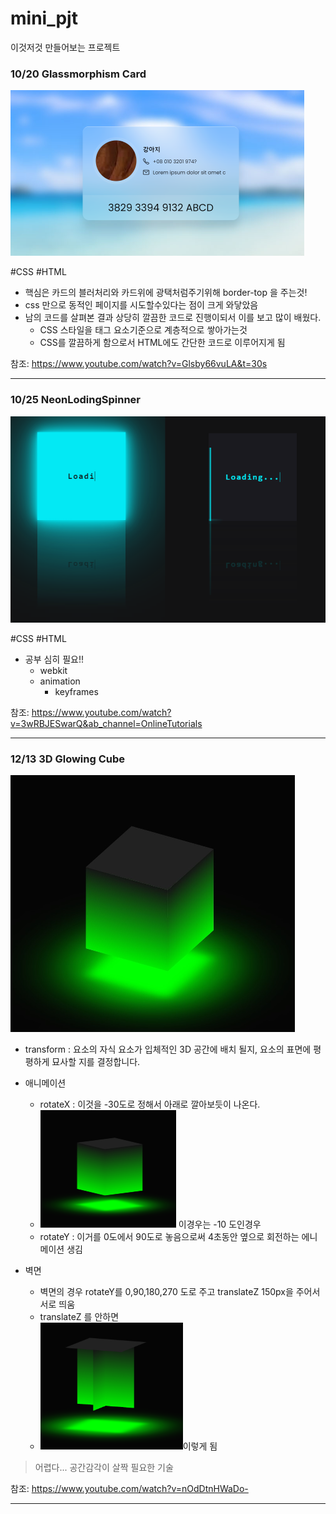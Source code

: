 # mini_pjt
이것저것 만들어보는 프로젝트



### 10/20 Glassmorphism Card

<img src="README.assets/image-20211022203017303.png" alt="image-20211022203017303" style="zoom:50%;" />

#CSS #HTML

- 핵심은 카드의 블러처리와 카드위에 광택처럼주기위해 border-top 을 주는것!
- css 만으로 동적인 페이지를 시도할수있다는 점이 크게 와닿았음
- 남의 코드를 살펴본 결과 상당히 깔끔한 코드로 진행이되서 이를 보고 많이 배웠다.
  - CSS 스타일을 태그 요소기준으로 계층적으로 쌓아가는것
  - CSS를 깔끔하게 함으로서 HTML에도 간단한 코드로 이루어지게 됨



참조: https://www.youtube.com/watch?v=Glsby66vuLA&t=30s

---------



### 10/25 NeonLodingSpinner



<img src="README.assets/image-20211025153045493.png" alt="image-20211025153045493" style="zoom:80%;" />

#CSS #HTML

- 공부 심히 필요!! 
  - webkit
  - animation
    - keyframes



참조: https://www.youtube.com/watch?v=3wRBJESwarQ&ab_channel=OnlineTutorials

--------



### 12/13 3D Glowing Cube

<img src="README.assets/화면 캡처 2021-12-14 200639.jpg" alt="화면 캡처 2021-12-14 200639" style="zoom: 50%;" />



- transform : 요소의 자식 요소가 입체적인 3D 공간에 배치 될지, 요소의 표면에 평평하게 묘사할 지를 결정합니다.
- 애니메이션
  - rotateX : 이것을 -30도로 정해서 아래로 깔아보듯이 나온다.
  - <img src="README.assets/image-20211214202519477.png" alt="image-20211214202519477" style="zoom: 25%;" />  이경우는 -10 도인경우
  - rotateY : 이거를 0도에서 90도로 놓음으로써 4초동안 옆으로 회전하는 에니메이션 생김

- 벽면
  - 벽면의 경우 rotateY를 0,90,180,270 도로 주고 translateZ 150px을 주어서 서로 띄움
  -  translateZ 를 안하면
  - <img src="README.assets/image-20211214202956443.png" alt="image-20211214202956443" style="zoom:33%;" />이렇게 됨



> 어렵다... 공간감각이 살짝 필요한 기술

참조: https://www.youtube.com/watch?v=nOdDtnHWaDo-

---------------
